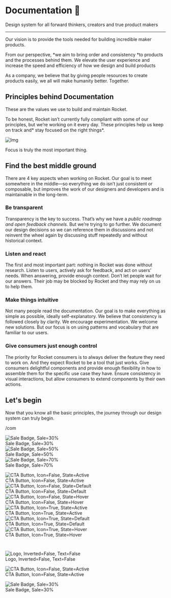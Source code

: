 
# Documentation 🚀

Design system for all forward thinkers, creators and true product makers

---

Our vision is to provide the tools needed for building incredible maker products.

From our perspective, *we aim to bring order and consistency *to products and the processes behind them. We elevate the user experience and increase the speed and efficiency of how we design and build products

As a company, we believe that by giving people resources to create products easily, we all will make humanity better. Together.

## Principles behind Documentation

These are the values we use to build and maintain Rocket.

To be honest, Rocket isn’t currently fully compliant with some of our principles, but we’re working on it every day. These principles help us keep on track and* stay focused on the right things*.

![Img](https://studio-assets.supernova.io/design-systems/14533/9289758a-6300-472a-bbc6-a57098081abf.jpeg)

Focus is truly the most important thing.

## Find the best middle ground

There are 4 key aspects when working on Rocket. Our goal is to meet somewhere in the middle—so everything we do isn’t just consistent or composable, but improves the work of our designers and developers and is maintainable in the long-term.

### Be transparent

Transparency is the key to success. That’s why we have a *public roadmap and open feedback channels*. But we’re trying to go further. We document our design decisions so we can reference them in discussions and not reinvent the wheel again by discussing stuff repeatedly and without historical context.

### Listen and react

The first and most important part: nothing in Rocket was done without research. Listen to users, actively ask for feedback, and act on users’ needs. When answering, provide enough context. Don’t let people wait for our answers. Their job may be blocked by Rocket and they may rely on us to help them.

### Make things intuitive

Not many people read the documentation. Our goal is to make everything as simple as possible, ideally self-explanatory. We believe that consistency is followed closely by clarity. We encourage experimentation. We welcome new solutions. But our focus is on using patterns and vocabulary that are familiar to our users.

### Give consumers just enough control

The priority for Rocket consumers is to always deliver the feature they need to work on. And they expect Rocket to be a tool that just works. Give consumers delightful components and provide enough flexibility in how to assemble them for the specific use case they have. Ensure consistency in visual interactions, but allow consumers to extend components by their own actions.

## Let's begin

Now that you know all the basic principles, the journey through our design system can truly begin.

/com

  
![Sale Badge, Sale=30%](https://studio-assets.supernova.io/design-systems/14533/7c13bdb7-7ee7-4f0b-b6ff-625055d6044e.png)  
Sale Badge, Sale=30%  
![Sale Badge, Sale=50%](https://studio-assets.supernova.io/design-systems/14533/95fce606-ee3f-43e7-ba67-4964dd955f8b.png)  
Sale Badge, Sale=50%  
![Sale Badge, Sale=70%](https://studio-assets.supernova.io/design-systems/14533/64eedc62-2439-452b-a042-798a35743b59.png)  
Sale Badge, Sale=70%  


  
![CTA Button, Icon=False, State=Active](https://studio-assets.supernova.io/design-systems/14533/87eebc28-5123-4ccf-9372-13daa076135e.png)  
CTA Button, Icon=False, State=Active  
![CTA Button, Icon=False, State=Default](https://studio-assets.supernova.io/design-systems/14533/f3814288-1ab6-4fcd-b4d7-9f7bd2d354fe.png)  
CTA Button, Icon=False, State=Default  
![CTA Button, Icon=False, State=Hover](https://studio-assets.supernova.io/design-systems/14533/5ffb6b60-5bc5-4b67-82c3-1aae0c825ff0.png)  
CTA Button, Icon=False, State=Hover  
![CTA Button, Icon=True, State=Active](https://studio-assets.supernova.io/design-systems/14533/85ca6f66-7ee4-4a25-9157-37d749443f5e.png)  
CTA Button, Icon=True, State=Active  
![CTA Button, Icon=True, State=Default](https://studio-assets.supernova.io/design-systems/14533/55d09902-9f5c-4454-9ff8-23e58f8d8561.png)  
CTA Button, Icon=True, State=Default  
![CTA Button, Icon=True, State=Hover](https://studio-assets.supernova.io/design-systems/14533/6fccc7ab-9d9e-4268-bcb1-491e9377aac7.png)  
CTA Button, Icon=True, State=Hover  


```javascript  
  
```

  
![Logo, Inverted=False, Text=False](https://studio-assets.supernova.io/design-systems/14533/6ff6c9e9-1066-4776-a72d-1ffc023400bf.png)  
Logo, Inverted=False, Text=False  


  
  


  
![CTA Button, Icon=False, State=Active](https://studio-assets.supernova.io/design-systems/14533/87eebc28-5123-4ccf-9372-13daa076135e.png)  
CTA Button, Icon=False, State=Active  


  
![Sale Badge, Sale=30%](https://studio-assets.supernova.io/design-systems/14533/7c13bdb7-7ee7-4f0b-b6ff-625055d6044e.png)  
Sale Badge, Sale=30%  

